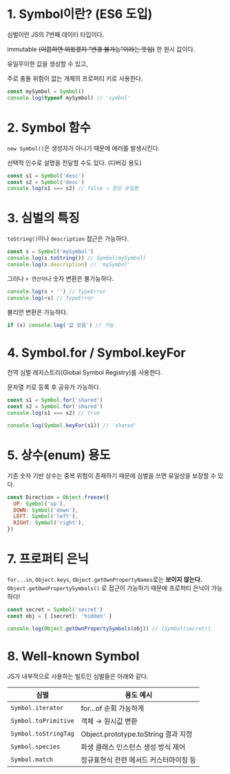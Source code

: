 # 1. Symbol이란? (ES6 도입)

심벌이란 JS의 7번째 데이터 타입이다.

immutable ~~(이쯤하면 외웠겠지 “변경 불가능”이라는 뜻임)~~ 한 원시 값이다.

유일무이한 값을 생성할 수 있고,

주로 충돌 위험이 없는 개체의 프로퍼티 키로 사용한다.

```jsx
const mySymbol = Symbol()
console.log(typeof mySymbol) // 'symbol'
```

# 2. Symbol 함수

`new Symbol()`은 생성자가 아니기 때문에 에러를 발생시킨다.

선택적 인수로 설명을 전달할 수도 있다. (디버깅 용도)

```jsx
const s1 = Symbol('desc')
const s2 = Symbol('desc')
console.log(s1 === s2) // false → 항상 유일함
```

# 3. 심벌의 특징

`toString()`이나 `description` 접근은 가능하다.

```jsx
const s = Symbol('mySymbol')
console.log(s.toString()) // Symbol(mySymbol)
console.log(s.description) // 'mySymbol'
```

그러나 `+ 연산자`나 숫자 변환은 불가능하다.

```jsx
console.log(s + '') // TypeError
console.log(+s) // TypeError
```

불리언 변환은 가능하다.

```jsx
if (s) console.log('값 있음') // 가능
```

# 4. Symbol.for / Symbol.keyFor

전역 심벌 레지스트리(Global Symbol Registry)를 사용한다.

문자열 키로 등록 후 공유가 가능하다.

```jsx
const s1 = Symbol.for('shared')
const s2 = Symbol.for('shared')
console.log(s1 === s2) // true

console.log(Symbol.keyFor(s1)) // 'shared'
```

# 5. 상수(enum) 용도

기존 숫자 기반 상수는 중복 위험이 존재하기 때문에 심벌을 쓰면 유일성을 보장할 수 있다.

```jsx
const Direction = Object.freeze({
  UP: Symbol('up'),
  DOWN: Symbol('down'),
  LEFT: Symbol('left'),
  RIGHT: Symbol('right'),
})
```

# 7. 프로퍼티 은닉

`for...in`, `Object.keys`, `Object.getOwnPropertyNames`로는 **보이지 않는다.**
`Object.getOwnPropertySymbols()` 로 접근이 가능하기 때문에 프로퍼티 은닉이 가능하다!

```jsx
const secret = Symbol('secret')
const obj = { [secret]: 'hidden' }

console.log(Object.getOwnPropertySymbols(obj)) // [Symbol(secret)]
```

# 8. Well-known Symbol

JS가 내부적으로 사용하는 빌트인 심벌들은 아래와 같다.

| **심벌**             | **용도 예시**                          |
| -------------------- | -------------------------------------- |
| `Symbol.iterator`    | for…of 순회 가능하게                   |
| `Symbol.toPrimitive` | 객체 → 원시값 변환                     |
| `Symbol.toStringTag` | Object.prototype.toString 결과 지정    |
| `Symbol.species`     | 파생 클래스 인스턴스 생성 방식 제어    |
| `Symbol.match`       | 정규표현식 관련 메서드 커스터마이징 등 |
